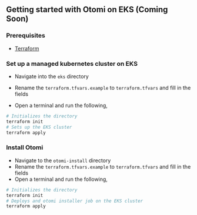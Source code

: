 ## Getting started with Otomi on EKS (Coming Soon)

### Prerequisites

- [Terraform](https://cloud.google.com/sdk/docs/install)

### Set up a managed kubernetes cluster on EKS

- Navigate into the `eks` directory
- Rename the `terraform.tfvars.example` to `terraform.tfvars` and fill in the fields

- Open a terminal and run the following,

```bash
# Initializes the directory
terraform init
# Sets up the EKS cluster
terraform apply
```

### Install Otomi

- Navigate to the `otomi-install` directory
- Rename the `terraform.tfvars.example` to `terraform.tfvars` and fill in the fields
- Open a terminal and run the following,

```bash
# Initializes the directory
terraform init
# Deploys and otomi installer job on the EKS cluster
terraform apply
```
